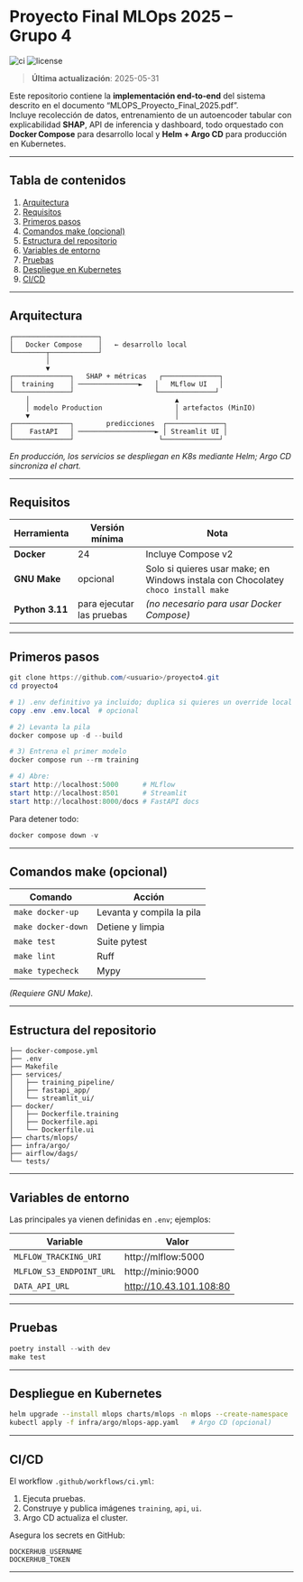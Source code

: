 
# Proyecto Final MLOps 2025 – Grupo 4

![ci](https://github.com/<usuario>/proyecto4/actions/workflows/ci.yml/badge.svg)
![license](https://img.shields.io/github/license/<usuario>/proyecto4)

> **Última actualización**: 2025-05-31

Este repositorio contiene la **implementación end‑to‑end** del sistema descrito en el documento “MLOPS_Proyecto_Final_2025.pdf”.  
Incluye recolección de datos, entrenamiento de un autoencoder tabular con explicabilidad **SHAP**, API de inferencia y dashboard, todo orquestado con **Docker Compose** para desarrollo local y **Helm + Argo CD** para producción en Kubernetes.

---

## Tabla de contenidos
1. [Arquitectura](#arquitectura)
2. [Requisitos](#requisitos)
3. [Primeros pasos](#primeros-pasos)
4. [Comandos make (opcional)](#comandos-make-opcional)
5. [Estructura del repositorio](#estructura-del-repositorio)
6. [Variables de entorno](#variables-de-entorno)
7. [Pruebas](#pruebas)
8. [Despliegue en Kubernetes](#despliegue-en-kubernetes)
9. [CI/CD](#cicd)

---

## Arquitectura

```
┌─────────────────────┐
│   Docker Compose    │   ← desarrollo local
└────────┬────────────┘
         │
         ▼
┌──────────────┐   SHAP + métricas   ┌──────────────┐
│  training    │ ───────────────►   │   MLflow UI   │
└──────────────┘                    └──────────────┘
    │                                    ▲
    │ modelo Production                  │ artefactos (MinIO)
    ▼                                    │
┌──────────────┐        predicciones  ┌──────────────┐
│    FastAPI   │ ───────────────────► │ Streamlit UI │
└──────────────┘                     └──────────────┘
```

*En producción, los servicios se despliegan en K8s mediante Helm; Argo CD sincroniza el chart.*

---

## Requisitos

| Herramienta | Versión mínima | Nota |
|-------------|----------------|------|
| **Docker** | 24 | Incluye Compose v2 |
| **GNU Make** | opcional | Solo si quieres usar make; en Windows instala con Chocolatey `choco install make` |
| **Python 3.11** | para ejecutar las pruebas | *(no necesario para usar Docker Compose)* |

---

## Primeros pasos

```powershell
git clone https://github.com/<usuario>/proyecto4.git
cd proyecto4

# 1) .env definitivo ya incluido; duplica si quieres un override local
copy .env .env.local  # opcional

# 2) Levanta la pila
docker compose up -d --build

# 3) Entrena el primer modelo
docker compose run --rm training

# 4) Abre:
start http://localhost:5000      # MLflow
start http://localhost:8501      # Streamlit
start http://localhost:8000/docs # FastAPI docs
```

Para detener todo:

```powershell
docker compose down -v
```

---

## Comandos make (opcional)

| Comando | Acción |
|---------|--------|
| `make docker-up` | Levanta y compila la pila |
| `make docker-down` | Detiene y limpia |
| `make test` | Suite pytest |
| `make lint` | Ruff |
| `make typecheck` | Mypy |

*(Requiere GNU Make).*

---

## Estructura del repositorio

```
├── docker-compose.yml
├── .env
├── Makefile
├── services/
│   ├── training_pipeline/
│   ├── fastapi_app/
│   └── streamlit_ui/
├── docker/
│   ├── Dockerfile.training
│   ├── Dockerfile.api
│   └── Dockerfile.ui
├── charts/mlops/
├── infra/argo/
├── airflow/dags/
└── tests/
```

---

## Variables de entorno

Las principales ya vienen definidas en `.env`; ejemplos:

| Variable | Valor |
|----------|-------|
| `MLFLOW_TRACKING_URI` | http://mlflow:5000 |
| `MLFLOW_S3_ENDPOINT_URL` | http://minio:9000 |
| `DATA_API_URL` | http://10.43.101.108:80 |

---

## Pruebas

```powershell
poetry install --with dev
make test
```

---

## Despliegue en Kubernetes

```bash
helm upgrade --install mlops charts/mlops -n mlops --create-namespace
kubectl apply -f infra/argo/mlops-app.yaml   # Argo CD (opcional)
```

---

## CI/CD

El workflow `.github/workflows/ci.yml`:

1. Ejecuta pruebas.
2. Construye y publica imágenes `training`, `api`, `ui`.
3. Argo CD actualiza el cluster.

Asegura los secrets en GitHub:

```
DOCKERHUB_USERNAME
DOCKERHUB_TOKEN
```

---

